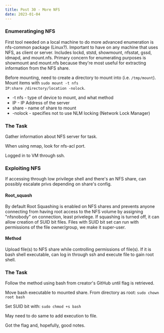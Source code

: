 ```yaml
---
title: Post 30 - More NFS
date: 2023-01-04
---
```

### Enumeratinging NFS
First tool needed on a local machine to do more advanced enumeration is nfs-common package (Linux?). Important to have on any machine that uses NFS, as client or server. Includes lockd, ststd, showmount, nfsstat, gssd, idmapd, and mount.nfs. Primary concern for enumerating purposes is showmount and mount.nfs because they're most useful for extracting information from the NFS share. 

Before mounting, need to create a directory to mount into (i.e. <code>/tmp/mount</code>). Mount items with <code>sudo mount -t nfs IP:share /directory/location -nolock</code>. 
- -t nfs - type of device to mount, and what method
- IP - IP Address of the server
- share - name of share to mount
- -nolock - specifies not to use NLM locking (Network Lock Manager)

### The Task
Gather information about NFS server for task. 

When using nmap, look for nfs-acl port.

Logged in to VM through ssh.

### Exploiting NFS
If accessing through low privilege shell and there's an NFS share, can possibly escalate privs depending on share's config. 

#### Root_squash
By default Root Squashing is enabled on NFS shares and prevents anyone connecting from having root access to the NFS volume by assigning "nfsnobody" on connection, least privelege. If squashing is turned off, it can allow creation of SUID bit files. Files with SUID bit set can run with permissions of the file owner/group, we make it super-user.

#### Method
Upload file(s) to NFS share while controlling permissions of file(s). If it is bash shell executable, can log in through ssh and execute file to gain root shell. 

### The Task
Follow the method using bash from creator's GitHub until flag is retrieved.

Move bash executable to mounted share. From directory as root: <code>sudo chown root bash</code>

Set SUID bit with: <code>sudo chmod +s bash</code>

May need to do same to add execution to file. 

Got the flag and, hopefully, good notes.